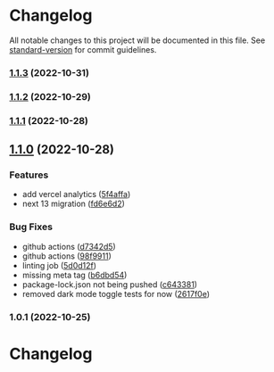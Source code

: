 # Changelog

All notable changes to this project will be documented in this file. See [standard-version](https://github.com/conventional-changelog/standard-version) for commit guidelines.

### [1.1.3](https://github.com/marcohinen/marcohinen.me/compare/v1.1.2...v1.1.3) (2022-10-31)

### [1.1.2](https://github.com/marcohinen/marcohinen.me/compare/v1.1.1...v1.1.2) (2022-10-29)

### [1.1.1](https://github.com/marcohinen/marcohinen.me/compare/v1.1.0...v1.1.1) (2022-10-28)

## [1.1.0](https://github.com/marcohinen/marcohinen.me/compare/v1.0.1...v1.1.0) (2022-10-28)


### Features

* add vercel analytics ([5f4affa](https://github.com/marcohinen/marcohinen.me/commit/5f4affafedf8137c86f09af37b68e720fe5ef4ab))
* next 13 migration ([fd6e6d2](https://github.com/marcohinen/marcohinen.me/commit/fd6e6d2cef388161acd2d5429c7222f452a8881b))


### Bug Fixes

* github actions ([d7342d5](https://github.com/marcohinen/marcohinen.me/commit/d7342d5e073c77773e2df39f077a3bb4526e36d0))
* github actions ([98f9911](https://github.com/marcohinen/marcohinen.me/commit/98f991174006a7198ccafae1d75166e69fc0828a))
* linting job ([5d0d12f](https://github.com/marcohinen/marcohinen.me/commit/5d0d12f299e3b126bd3d3df93ec415c9c5086761))
* missing meta tag ([b6dbd54](https://github.com/marcohinen/marcohinen.me/commit/b6dbd54f9b27ec45d320a7ccdb502533f95bb1ea))
* package-lock.json not being pushed ([c643381](https://github.com/marcohinen/marcohinen.me/commit/c643381895a0f9c0349fa4bb78fdb6505412e773))
* removed dark mode toggle tests for now ([2617f0e](https://github.com/marcohinen/marcohinen.me/commit/2617f0e97d680563975fdb04d932c4fbce908180))

### 1.0.1 (2022-10-25)

# Changelog
